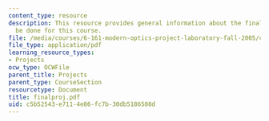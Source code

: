 ```yaml
---
content_type: resource
description: This resource provides general information about the final project to
  be done for this course.
file: /media/courses/6-161-modern-optics-project-laboratory-fall-2005/c5b52543e7114e86fc7b30db5186508d_finalproj.pdf
file_type: application/pdf
learning_resource_types:
- Projects
ocw_type: OCWFile
parent_title: Projects
parent_type: CourseSection
resourcetype: Document
title: finalproj.pdf
uid: c5b52543-e711-4e86-fc7b-30db5186508d
---
```

